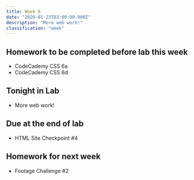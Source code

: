 ```yaml
---
title: Week 8
date: "2020-01-23T03:00:00.000Z"
description: "More web work!"
classification: "week"
---
```


## Homework to be completed before lab this week

- CodeCademy CSS 6a
- CodeCademy CSS 6d

## Tonight in Lab

- More web work!

## Due at the end of lab

- HTML Site Checkpoint #4

## Homework for next week

- Footage Challenge #2
